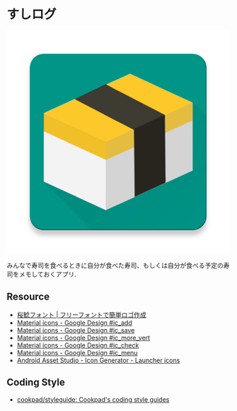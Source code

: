 # すしログ

![](web_hi_res_512.png)


みんなで寿司を食べるときに自分が食べた寿司、もしくは自分が食べる予定の寿司をメモしておくアプリ.

## Resource

- [桜鯰フォント | フリーフォントで簡単ロゴ作成](http://lightbox.on.coocan.jp/help/freefont-20150304-33.html)
- [Material icons - Google Design #ic_add](https://www.google.com/design/icons/index.html#ic_add)
- [Material icons - Google Design #ic_save](https://www.google.com/design/icons/#ic_save)
- [Material icons - Google Design #ic_more_vert](https://www.google.com/design/icons/#ic_more_vert)
- [Material icons - Google Design #ic_check](https://www.google.com/design/icons/#ic_check)
- [Material icons - Google Design #ic_menu](https://www.google.com/design/icons/#ic_menu)
- [Android Asset Studio - Icon Generator - Launcher icons](https://romannurik.github.io/AndroidAssetStudio/icons-launcher.html)

## Coding Style

- [cookpad/styleguide: Cookpad's coding style guides](https://github.com/cookpad/styleguide)

